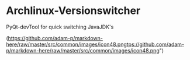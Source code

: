 # Archlinux-Versionswitcher
PyQt-devTool for quick switching JavaJDK's


(https://github.com/adam-p/markdown-here/raw/master/src/common/images/icon48.pngtps://github.com/adam-p/markdown-here/raw/master/src/common/images/icon48.png")
